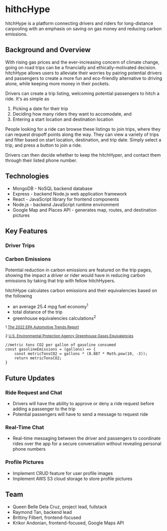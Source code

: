 # hithcHype
hitchHype is a platform connecting drivers and riders for long-distance carpooling with an emphasis on saving on gas money and reducing carbon emissions.

## Background and Overview
With rising gas prices and the ever-increasing concern of climate change, going on road trips can be a financially and ethically-motivated decision. hitchHype allows users to alleviate their worries by pairing potential drivers and passengers to create a more fun and eco-friendly alternative to driving alone, while keeping more money in their pockets.

Drivers can create a trip listing, welcoming potential passengers to hitch a ride. It's as simple as
1. Picking a date for their trip
2. Deciding how many riders they want to accomodate, and
3. Entering a start location and destination location

People looking for a ride can browse these listings to join trips, where they can request dropoff points along the way. They can view a variety of trips and filter based on start location, destination, and trip date. Simply select a trip, and press a button to join a ride.

Drivers can then decide whether to keep the hitchHyper, and contact them through their listed phone number.

## Technologies
* MongoDB - NoSQL backend database
* Express - backend Node.js web application framework
* React - JavaScript library for frontend components
* Node.js - backend JavaScript runtime environment
* Google Map and Places API - generates map, routes, and destination pictures

## Key Features
### Driver Trips

### Carbon Emissions
Potential reduction in carbon emissions are featured on the trip pages, showing the impact a driver or rider would have in reducing carbon emissions by taking that trip with fellow hitchHypers.

hitchHype calculates carbon emissions and their equivalencies based on the following
* an average 25.4 mpg fuel economy<sup>1</sup>
* total distance of the trip
* greenhouse equivalencies calculations<sup>2</sup>

<sub>1 [The 2022 EPA Automotive Trends Report](https://www.epa.gov/automotive-trends)</sub>

<sub>2 [U.S. Environmental Protection Agency Greenhouse Gases Equivalencies](https://www.epa.gov/energy/greenhouse-gases-equivalencies-calculator-calculations-and-references)</sub>


```
//metric tons CO2 per gallon of gasoline consumed
const gasolineEmissions = (gallons) => {
    const metricTonsCO2 = gallons * (8.887 * Math.pow(10, -3));
    return metricTonsCO2;
}
```

## Future Updates
### Ride Request and Chat
* Drivers will have the ability to approve or deny a ride request before adding a passenger to the trip
* Potential passengers will have to send a message to request ride

### Real-Time Chat
* Real-time messaging between the driver and passengers to coordinate rides over the app for a secure conversation without revealing personal phone numbers

### Profile Pictures
* Implement CRUD feature for user profile images
* Implement AWS S3 cloud storage to store profile pictures

## Team
* Queen Belle Dela Cruz, project lead, fullstack
* Raymond Tan, backend lead
* Brittiny Filbert, frontend-focused
* Krikor Andonian, frontend-focused, Google Maps API